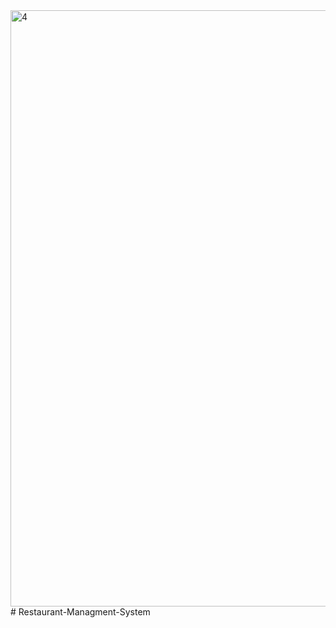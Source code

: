 <img width="954" alt="4" src="https://user-images.githubusercontent.com/108942827/208994464-a9a78419-db07-493a-98c4-7ba4097cdc69.PNG">
# Restaurant-Managment-System
